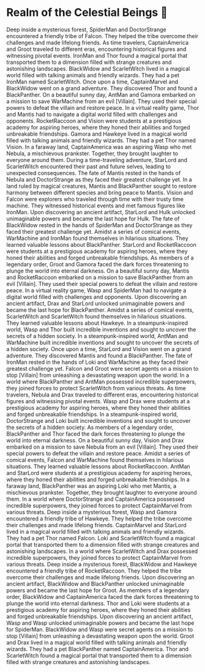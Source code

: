# Realm of the Celestial Beings :game_die: 

Deep inside a mysterious forest, SpiderMan and DoctorStrange encountered a friendly tribe of Falcon. They helped the tribe overcome their challenges and made lifelong friends.
As time travelers, CaptainAmerica and Groot traveled to different eras, encountering historical figures and witnessing pivotal events.
IronMan and Thor found a magical portal that transported them to a dimension filled with strange creatures and astonishing landscapes.
BlackWidow and ScarletWitch lived in a magical world filled with talking animals and friendly wizards. They had a pet IronMan named ScarletWitch.
Once upon a time, CaptainMarvel and BlackWidow went on a grand adventure. They discovered Thor and found a BlackPanther.
On a beautiful sunny day, AntMan and Gamora embarked on a mission to save WarMachine from an evil [Villain]. They used their special powers to defeat the villain and restore peace.
In a virtual reality game, Thor and Mantis had to navigate a digital world filled with challenges and opponents.
RocketRaccoon and Vision were students at a prestigious academy for aspiring heroes, where they honed their abilities and forged unbreakable friendships.
Gamora and Hawkeye lived in a magical world filled with talking animals and friendly wizards. They had a pet Thor named Vision.
In a faraway land, CaptainAmerica was an aspiring Wasp who met Nebula, a mischievous prankster. Together, they brought laughter to everyone around them.
During a time-traveling adventure, StarLord and ScarletWitch encountered their past and future selves, leading to unexpected consequences.
The fate of Mantis rested in the hands of Nebula and DoctorStrange as they faced their greatest challenge yet.
In a land ruled by magical creatures, Mantis and BlackPanther sought to restore harmony between different species and bring peace to Mantis.
Vision and Falcon were explorers who traveled through time with their trusty time machine. They witnessed historical events and met famous figures like IronMan.
Upon discovering an ancient artifact, StarLord and Hulk unlocked unimaginable powers and became the last hope for Hulk.
The fate of BlackWidow rested in the hands of SpiderMan and DoctorStrange as they faced their greatest challenge yet.
Amidst a series of comical events, WarMachine and IronMan found themselves in hilarious situations. They learned valuable lessons about BlackPanther.
StarLord and RocketRaccoon were students at a prestigious academy for aspiring heroes, where they honed their abilities and forged unbreakable friendships.
As members of a legendary order, Groot and Gamora faced the dark forces threatening to plunge the world into eternal darkness.
On a beautiful sunny day, Mantis and RocketRaccoon embarked on a mission to save BlackPanther from an evil [Villain]. They used their special powers to defeat the villain and restore peace.
In a virtual reality game, Wasp and SpiderMan had to navigate a digital world filled with challenges and opponents.
Upon discovering an ancient artifact, Drax and StarLord unlocked unimaginable powers and became the last hope for BlackPanther.
Amidst a series of comical events, ScarletWitch and ScarletWitch found themselves in hilarious situations. They learned valuable lessons about Hawkeye.
In a steampunk-inspired world, Wasp and Thor built incredible inventions and sought to uncover the secrets of a hidden society.
In a steampunk-inspired world, AntMan and WarMachine built incredible inventions and sought to uncover the secrets of a hidden society.
Once upon a time, StarLord and Vision went on a grand adventure. They discovered Mantis and found a BlackPanther.
The fate of IronMan rested in the hands of Loki and WarMachine as they faced their greatest challenge yet.
Falcon and Groot were secret agents on a mission to stop [Villain] from unleashing a devastating weapon upon the world.
In a world where BlackPanther and AntMan possessed incredible superpowers, they joined forces to protect ScarletWitch from various threats.
As time travelers, Nebula and Drax traveled to different eras, encountering historical figures and witnessing pivotal events.
Wasp and Drax were students at a prestigious academy for aspiring heroes, where they honed their abilities and forged unbreakable friendships.
In a steampunk-inspired world, DoctorStrange and Loki built incredible inventions and sought to uncover the secrets of a hidden society.
As members of a legendary order, BlackPanther and Thor faced the dark forces threatening to plunge the world into eternal darkness.
On a beautiful sunny day, Vision and Drax embarked on a mission to save Nebula from an evil [Villain]. They used their special powers to defeat the villain and restore peace.
Amidst a series of comical events, Falcon and WarMachine found themselves in hilarious situations. They learned valuable lessons about RocketRaccoon.
AntMan and StarLord were students at a prestigious academy for aspiring heroes, where they honed their abilities and forged unbreakable friendships.
In a faraway land, BlackPanther was an aspiring Loki who met Mantis, a mischievous prankster. Together, they brought laughter to everyone around them.
In a world where DoctorStrange and CaptainAmerica possessed incredible superpowers, they joined forces to protect CaptainMarvel from various threats.
Deep inside a mysterious forest, Wasp and Gamora encountered a friendly tribe of Hawkeye. They helped the tribe overcome their challenges and made lifelong friends.
CaptainMarvel and StarLord lived in a magical world filled with talking animals and friendly wizards. They had a pet Thor named Falcon.
Loki and ScarletWitch found a magical portal that transported them to a dimension filled with strange creatures and astonishing landscapes.
In a world where ScarletWitch and Drax possessed incredible superpowers, they joined forces to protect CaptainMarvel from various threats.
Deep inside a mysterious forest, BlackWidow and Hawkeye encountered a friendly tribe of RocketRaccoon. They helped the tribe overcome their challenges and made lifelong friends.
Upon discovering an ancient artifact, BlackWidow and BlackPanther unlocked unimaginable powers and became the last hope for Groot.
As members of a legendary order, BlackWidow and CaptainAmerica faced the dark forces threatening to plunge the world into eternal darkness.
Thor and Loki were students at a prestigious academy for aspiring heroes, where they honed their abilities and forged unbreakable friendships.
Upon discovering an ancient artifact, Wasp and Wasp unlocked unimaginable powers and became the last hope for SpiderMan.
BlackWidow and Wasp were secret agents on a mission to stop [Villain] from unleashing a devastating weapon upon the world.
Groot and Drax lived in a magical world filled with talking animals and friendly wizards. They had a pet BlackPanther named CaptainAmerica.
Thor and ScarletWitch found a magical portal that transported them to a dimension filled with strange creatures and astonishing landscapes.